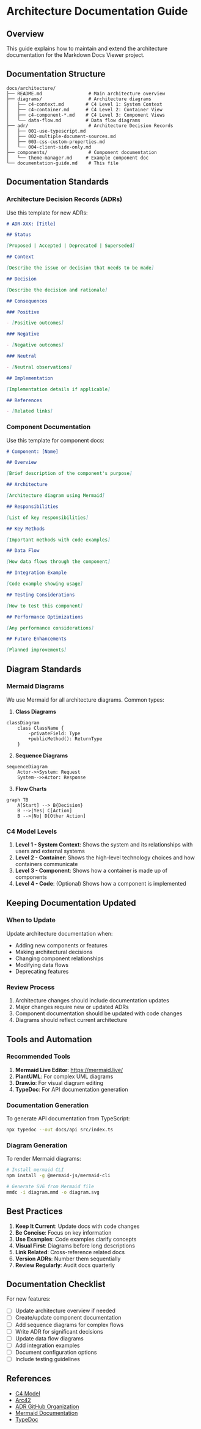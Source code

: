 # Architecture Documentation Guide

## Overview

This guide explains how to maintain and extend the architecture documentation for the Markdown Docs Viewer project.

## Documentation Structure

```
docs/architecture/
├── README.md                 # Main architecture overview
├── diagrams/                 # Architecture diagrams
│   ├── c4-context.md        # C4 Level 1: System Context
│   ├── c4-container.md      # C4 Level 2: Container View
│   ├── c4-component-*.md    # C4 Level 3: Component Views
│   └── data-flow.md         # Data flow diagrams
├── adr/                      # Architecture Decision Records
│   ├── 001-use-typescript.md
│   ├── 002-multiple-document-sources.md
│   ├── 003-css-custom-properties.md
│   └── 004-client-side-only.md
├── components/               # Component documentation
│   └── theme-manager.md     # Example component doc
└── documentation-guide.md    # This file
```

## Documentation Standards

### Architecture Decision Records (ADRs)

Use this template for new ADRs:

```markdown
# ADR-XXX: [Title]

## Status

[Proposed | Accepted | Deprecated | Superseded]

## Context

[Describe the issue or decision that needs to be made]

## Decision

[Describe the decision and rationale]

## Consequences

### Positive

- [Positive outcomes]

### Negative

- [Negative outcomes]

### Neutral

- [Neutral observations]

## Implementation

[Implementation details if applicable]

## References

- [Related links]
```

### Component Documentation

Use this template for component docs:

```markdown
# Component: [Name]

## Overview

[Brief description of the component's purpose]

## Architecture

[Architecture diagram using Mermaid]

## Responsibilities

[List of key responsibilities]

## Key Methods

[Important methods with code examples]

## Data Flow

[How data flows through the component]

## Integration Example

[Code example showing usage]

## Testing Considerations

[How to test this component]

## Performance Optimizations

[Any performance considerations]

## Future Enhancements

[Planned improvements]
```

## Diagram Standards

### Mermaid Diagrams

We use Mermaid for all architecture diagrams. Common types:

1. **Class Diagrams**

```mermaid
classDiagram
    class ClassName {
        -privateField: Type
        +publicMethod(): ReturnType
    }
```

2. **Sequence Diagrams**

```mermaid
sequenceDiagram
    Actor->>System: Request
    System-->>Actor: Response
```

3. **Flow Charts**

```mermaid
graph TB
    A[Start] --> B{Decision}
    B -->|Yes| C[Action]
    B -->|No| D[Other Action]
```

### C4 Model Levels

1. **Level 1 - System Context**: Shows the system and its relationships with users and external systems
2. **Level 2 - Container**: Shows the high-level technology choices and how containers communicate
3. **Level 3 - Component**: Shows how a container is made up of components
4. **Level 4 - Code**: (Optional) Shows how a component is implemented

## Keeping Documentation Updated

### When to Update

Update architecture documentation when:

- Adding new components or features
- Making architectural decisions
- Changing component relationships
- Modifying data flows
- Deprecating features

### Review Process

1. Architecture changes should include documentation updates
2. Major changes require new or updated ADRs
3. Component documentation should be updated with code changes
4. Diagrams should reflect current architecture

## Tools and Automation

### Recommended Tools

1. **Mermaid Live Editor**: https://mermaid.live/
2. **PlantUML**: For complex UML diagrams
3. **Draw.io**: For visual diagram editing
4. **TypeDoc**: For API documentation generation

### Documentation Generation

To generate API documentation from TypeScript:

```bash
npx typedoc --out docs/api src/index.ts
```

### Diagram Generation

To render Mermaid diagrams:

```bash
# Install mermaid CLI
npm install -g @mermaid-js/mermaid-cli

# Generate SVG from Mermaid file
mmdc -i diagram.mmd -o diagram.svg
```

## Best Practices

1. **Keep It Current**: Update docs with code changes
2. **Be Concise**: Focus on key information
3. **Use Examples**: Code examples clarify concepts
4. **Visual First**: Diagrams before long descriptions
5. **Link Related**: Cross-reference related docs
6. **Version ADRs**: Number them sequentially
7. **Review Regularly**: Audit docs quarterly

## Documentation Checklist

For new features:

- [ ] Update architecture overview if needed
- [ ] Create/update component documentation
- [ ] Add sequence diagrams for complex flows
- [ ] Write ADR for significant decisions
- [ ] Update data flow diagrams
- [ ] Add integration examples
- [ ] Document configuration options
- [ ] Include testing guidelines

## References

- [C4 Model](https://c4model.com/)
- [Arc42](https://arc42.org/)
- [ADR GitHub Organization](https://adr.github.io/)
- [Mermaid Documentation](https://mermaid-js.github.io/)
- [TypeDoc](https://typedoc.org/)
